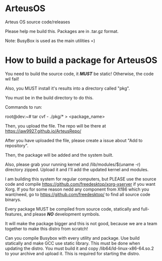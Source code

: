 # ArteusOS
Arteus OS source code/releases

Please help me build this. Packages are in .tar.gz format.

Note: BusyBox is used as the main utilities =)

# How to build a package for ArteusOS
You need to build the source code, it ***MUST*** be static! Otherwise, the code wil fail!

Also, you MUST install it's results into a directory called "pkg".

You must be in the build directory to do this.

Commands to run:

root@dev:~# tar cvf - ./pkg/* > <package_name>

Then, you upload the file. The repo will be there at https://iaw9927.github.io/ArteusRepo/

After you have uploaded the file, please create a issue about "Add <package name> to repository".
  
Then, the package will be added and the system built.
  
Also, please grab your running kernel and /lib/modules/$(uname -r) directory zipped. Upload it and I'll add the updated kernel and modules. 
  
I am building this system for regular computers, but PLEASE use the source code and compile https://github.com/freedesktop/xorg-xserver if you want Xorg. If you for some reason nedd any component from Xf86 which you want/need, go to  https://github.com/freedesktop/ to find all source code binarys.
  
Every package MUST be compiled from source code, statically and full-features, and please ***NO*** development symbols.
  
It will make the package bigger and this is not good, because we are a team together to make this distro from scratch!
  
Can you compile Busybox with every utility and package. Use build statically and make GCC use static library. This must be done when updating the distro. You must build it and copy /lib64/ld-linux-x86-64.so.2 to your archive and upload it. This is required for starting the distro.
